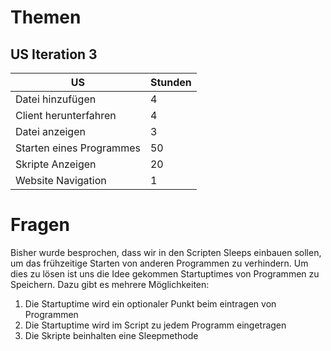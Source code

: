 # Themen
## US Iteration 3
US | Stunden
-|-
Datei hinzufügen | 4
Client herunterfahren | 4
Datei anzeigen | 3
Starten eines Programmes | 50
Skripte Anzeigen | 20
Website Navigation | 1

# Fragen
Bisher wurde besprochen, dass wir in den Scripten Sleeps einbauen sollen, um das frühzeitige Starten von anderen Programmen zu verhindern. Um dies zu lösen ist uns die Idee gekommen Startuptimes von Programmen zu Speichern. Dazu gibt es mehrere Möglichkeiten:

1. Die Startuptime wird ein optionaler Punkt beim eintragen von Programmen
1. Die Startuptime wird im Script zu jedem Programm eingetragen
1. Die Skripte beinhalten eine Sleepmethode
